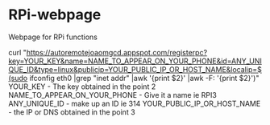 # RPi-webpage
Webpage for RPi functions

curl "https://autoremotejoaomgcd.appspot.com/registerpc?key=YOUR_KEY&name=NAME_TO_APPEAR_ON_YOUR_PHONE&id=ANY_UNIQUE_ID&type=linux&publicip=YOUR_PUBLIC_IP_OR_HOST_NAME&localip=$(sudo ifconfig eth0 |grep "inet addr" |awk '{print $2}' |awk -F: '{print $2}')"
YOUR_KEY - The key obtained in the point 2
NAME_TO_APPEAR_ON_YOUR_PHONE - Give it a name ie RPI3
ANY_UNIQUE_ID - make up an ID ie 314
YOUR_PUBLIC_IP_OR_HOST_NAME - the IP or DNS obtained in the point 3
